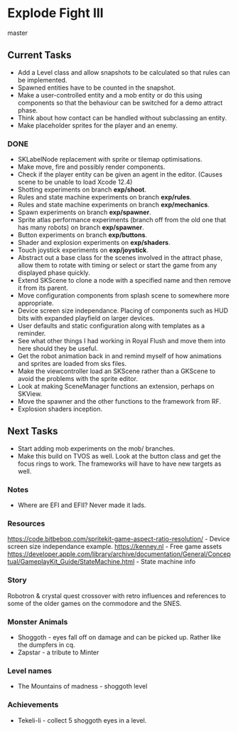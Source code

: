 # Explode Fight III
master

## Current Tasks
- Add a Level class and allow snapshots to be calculated so that rules can be implemented.
- Spawned entities have to be counted in the snapshot.
- Make a user-controlled entity and a mob entity or do this using components so that the behaviour can be switched for a demo attract phase.
- Think about how contact can be handled without subclassing an entity.
- Make placeholder sprites for the player and an enemy.

### DONE
- SKLabelNode replacement with sprite or tilemap optimisations.
- Make move, fire and possibly render components.
- Check if the player entity can be given an agent in the editor. (Causes scene to be unable to load Xcode 12.4)
- Shotting experiments on branch __exp/shoot__.
- Rules and state machine experiments on branch __exp/rules__.
- Rules and state machine experiments on branch __exp/mechanics__.
- Spawn experiments on branch __exp/spawner__.
- Sprite atlas performance experiments (branch off from the old one that has many robots) on branch __exp/spawner__.
- Button experiments on branch __exp/buttons__.
- Shader and explosion experiments on __exp/shaders__.
- Touch joystick experiments on __exp/joystick__.
- Abstract out a base class for the scenes involved in the attract phase, allow them to rotate with timing or select or start the game from any displayed phase quickly.
- Extend SKScene to clone a node with a specified name and then remove it from its parent.
- Move configuration components from splash scene to somewhere more appropriate.
- Device screen size independance. Placing of components such as HUD bits with expanded playfield on larger devices.
- User defaults and static configuration along with templates as a reminder.
- See what other things I had working in Royal Flush and move them into here should they be useful.
- Get the robot animation back in and remind myself of how animations and sprites are loaded from sks files.
- Make the viewcontroller load an SKScene rather than a GKScene to avoid the problems with the sprite editor.
- Look at making SceneManager functions an extension, perhaps on SKView.
- Move the spawner and the other functions to the framework from RF.
- Explosion shaders inception.

## Next Tasks
- Start adding mob experiments on the mob/ branches.
- Make this build on TVOS as well. Look at the button class and get the focus rings to work. The frameworks will have to have new targets as well.

### Notes
- Where are EFI and EFII? Never made it lads.

### Resources
https://code.bitbebop.com/spritekit-game-aspect-ratio-resolution/ - Device screen size independance example.
https://kenney.nl - Free game assets  
https://developer.apple.com/library/archive/documentation/General/Conceptual/GameplayKit_Guide/StateMachine.html - State machine info  

### Story
Robotron & crystal quest crossover with retro influences and references to some of the older games on the commodore and the SNES.

### Monster Animals
- Shoggoth - eyes fall off on damage and can be picked up. Rather like the dumpfers in cq.
- Zapstar - a tribute to Minter

### Level names
- The Mountains of madness - shoggoth level

### Achievements
- Tekeli-li - collect 5 shoggoth eyes in a level.
